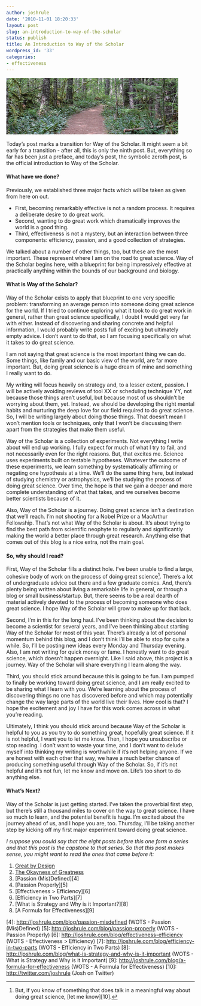 ```yaml
---
author: joshrule
date: '2010-11-01 18:20:33'
layout: post
slug: an-introduction-to-way-of-the-scholar
status: publish
title: An Introduction to Way of the Scholar
wordpress_id: '33'
categories:
- effectiveness
---
```


![from dalylab on flickr.com][1]

Today’s post marks a transition for Way of the Scholar. It might seem a bit
early for a transition - after all, this is only the ninth post. But,
everything so far has been just a preface, and today’s post, the symbolic
zeroth post, is the official introduction to Way of the Scholar.

#### What have we done?

Previously, we established three major facts which will be taken as given from
here on out.

*  First, becoming remarkably effective is not a random process. It requires a deliberate desire to do great work.
*  Second, wanting to do great work which dramatically improves the world is a good thing.
*  Third, effectiveness is not a mystery, but an interaction between three components: efficiency, passion, and a good collection of strategies.

We talked about a number of other things, too, but these are the most
important. These represent where I am on the road to great science. Way of the
Scholar begins here, with a blueprint for being impressively effective at
practically anything within the bounds of our background and biology.

#### What is Way of the Scholar?

Way of the Scholar exists to apply that blueprint to one very specific
problem: transforming an average person into someone doing great science for
the world. If I tried to continue exploring what it took to do great work in
general, rather than great science specifically, I doubt I would get very far
with either. Instead of discovering and sharing concrete and helpful
information, I would probably write posts full of exciting but ultimately
empty advice. I don’t want to do that, so I am focusing specifically on what
it takes to do great science.

I am not saying that great science is the most important thing we can do. Some
things, like family and our basic view of the world, are far more important.
But, doing great science is a huge dream of mine and something I really want
to do.

My writing will focus heavily on strategy and, to a lesser extent, passion. I
will be actively avoiding reviews of tool XX or scheduling technique YY, not
because those things aren’t useful, but because most of us shouldn’t be
worrying about them, yet. Instead, we should be developing the right mental
habits and nurturing the deep love for our field required to do great science.
So, I will be writing largely about doing those things. That doesn’t mean I
won’t mention tools or techniques, only that I won’t be discussing them apart
from the strategies that make them useful.

Way of the Scholar is a collection of experiments. Not everything I write
about will end up working. I fully expect for much of what I try to fail, and
not necessarily even for the right reasons. But, that excites me. Science uses
experiments built on testable hypotheses. Whatever the outcome of these
experiments, we learn something by systematically affirming or negating one
hypothesis at a time. We’ll do the same thing here, but instead of studying
chemistry or astrophysics, we’ll be studying the process of doing great
science. Over time, the hope is that we gain a deeper and more complete
understanding of what that takes, and we ourselves become better scientists
because of it.

Also, Way of the Scholar is a journey. Doing great science isn’t a destination
that we’ll reach. I’m not shooting for a Nobel Prize or a MacArthur
Fellowship. That’s not what Way of the Scholar is about. It’s about trying to
find the best path from scientific neophyte to regularly and significantly
making the world a better place through great research. Anything else that
comes out of this blog is a nice extra, not the main goal.

#### So, why should I read?

First, Way of the Scholar fills a distinct hole. I’ve been unable to find a
large, cohesive body of work on the process of doing great science[^1].
There’s a lot of undergraduate advice out there and a few graduate comics.
And, there’s plenty being written about living a remarkable life in general,
or through a blog or small business/startup. But, there seems to be a real
dearth of material actively devoted to the process of becoming someone who
does great science. I hope Way of the Scholar will grow to make up for that
lack.

Second, I’m in this for the long haul. I’ve been thinking about the decision
to become a scientist for several years, and I’ve been thinking about starting
Way of the Scholar for most of this year. There’s already a lot of personal
momentum behind this blog, and I don’t think I’ll be able to stop for quite a
while. So, I’ll be posting new ideas every Monday and Thursday evening. Also,
I am not writing for quick money or fame. I honestly want to do great science,
which doesn’t happen overnight. Like I said above, this project is a journey.
Way of the Scholar will share everything I learn along the way.

Third, you should stick around because this is going to be fun. I am pumped to
finally be working toward doing great science, and I am really excited to be
sharing what I learn with you. We’re learning about the process of discovering
things no one has discovered before and which may potentially change the way
large parts of the world live their lives. How cool is that? I hope the
excitement and joy I have for this work comes across in what you’re reading.

Ultimately, I think you should stick around because Way of the Scholar is
helpful to you as you try to do something great, hopefully great science. If
it is not helpful, I want you to let me know. Then, I hope you unsubscribe or
stop reading. I don’t want to waste your time, and I don’t want to delude
myself into thinking my writing is worthwhile if it’s not helping anyone. If
we are honest with each other that way, we have a much better chance of
producing something useful through Way of the Scholar. So, if it’s not helpful
and it’s not fun, let me know and move on. Life’s too short to do anything
else.

#### What’s Next?

Way of the Scholar is just getting started. I’ve taken the proverbial first
step, but there’s still a thousand miles to cover on the way to great science.
I have so much to learn, and the potential benefit is huge. I’m excited about
the journey ahead of us, and I hope you are, too. Thursday, I’ll be taking
another step by kicking off my first major experiment toward doing great
science.

_I suppose you could say that the eight posts before this one form a series
and that this post is the capstone to that series. So that this post makes
sense, you might want to read the ones that came before it:_

1.  [Great by Design][2]
2.  [The Okayness of Greatness][3]
3.  [Passion (Mis)Defined][4]
4.  [Passion Properly][5]
5.  [Effectiveness > Efficiency][6]
6.  [Efficiency in Two Parts][7]
7.  [What is Strategy and Why is it Important?][8]
8.  [A Formula for Effectiveness][9]


[^1]: But, if you know of something that does talk in a meaningful way about doing great science, [let me know][10].

[1]: /a/2010-11-01-an-introduction-to-way-of-the-scholar/dirt-path.png (dirt-path)
[2]: http://joshrule.com/blog/great-by-design (WOTS - Great by Design)
[3]: http://joshrule.com/blog/the-okayness-of-greatness (WOTS - The Okayness of Greatness)
[4]: http://joshrule.com/blog/passion-misdefined (WOTS - Passion (Mis)Defined)
[5]: http://joshrule.com/blog/passion-properly (WOTS - Passion Properly)
[6]: http://joshrule.com/blog/effectiveness-efficiency (WOTS - Effectiveness > Efficiency)
[7]: http://joshrule.com/blog/efficiency-in-two-parts (WOTS - Efficiency in Two Parts)
[8]: http://joshrule.com/blog/what-is-strategy-and-why-is-it-important (WOTS - What is Strategy and Why is it Important)
[9]: http://joshrule.com/blog/a-formula-for-effectiveness (WOTS - A Formula for Effectiveness)
[10]: http://twitter.com/joshrule (Josh on Twitter)
